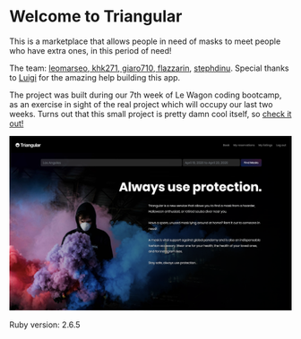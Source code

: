 # Welcome to Triangular

This is a marketplace that allows people in need of masks to meet people who have extra ones, in this period of need!

The team: [leomarseo](https://github.com/LeoMarseo),[ khk271](https://github.com/khk271),[ giaro710](https://github.com/giaro710),[ flazzarin](https://github.com/flazzarin), [ stephdinu](https://github.com/stephdinu). Special thanks to [Luigi](https://github.com/dub-G) for the amazing help building this app.

The project was built during our 7th week of Le Wagon coding bootcamp, as an exercise in sight of the real project which will occupy our last two weeks. Turns out that this small project is pretty damn cool itself, so [check it out!](https://lw-triangular.herokuapp.com/pages/home)

![preview image](preview.png)

Ruby version: 2.6.5
